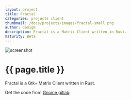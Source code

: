 ```yaml
---
layout: project
title: Fractal
categories: projects client
thumbnail: /docs/projects/images/fractal-small.png
author: danigm
description: Fractal is a Matrix Client written in Rust.
maturity: Beta
---
```


![screenshot](/docs/projects/images/fractal-large.png "{{ page.title }}")

# {{ page.title }}
Fractal is a Gtk+ Matrix Client written in Rust.

Get the code from [Gnome gitlab](https://gitlab.gnome.org/World/fractal).
